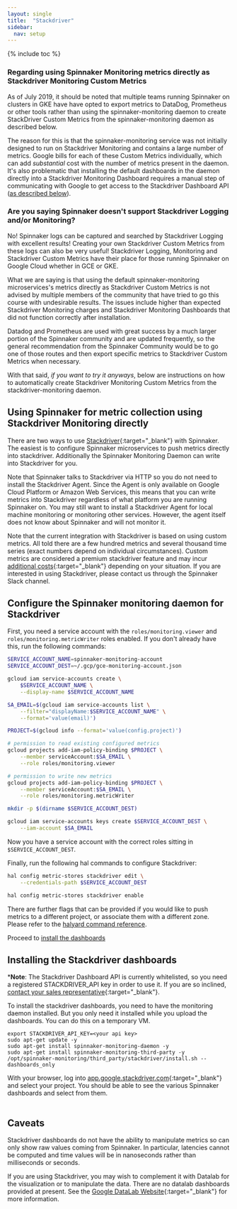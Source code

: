 ```yaml
---
layout: single
title:  "Stackdriver"
sidebar:
  nav: setup
---
```

{% include toc %}

### Regarding using Spinnaker Monitoring metrics directly as Stackdriver Monitoring Custom Metrics

As of July 2019, it should be noted that multiple teams running Spinnaker on clusters in GKE have have opted to export metrics to DataDog, Prometheus or other tools rather than using the spinnaker-monitoring daemon to create StackDriver Custom Metrics from the spinnaker-monitoring daemon as described below.

The reason for this is that the spinnaker-monitoring service was not initially designed to run on Stackdriver Monitoring and contains a large number of metrics. Google bills for each of these Custom Metrics individually, which can add *substantial* cost with the number of metrics present in the daemon. It's also problematic that installing the default dashboards in the daemon directly into a Stackdriver Monitoring Dashboard requires a manual step of communicating with Google to get access to the Stackdriver Dashboard API ([as described below](#installing-the-stackdriver-dashboards)).

### Are you saying Spinnaker doesn't support Stackdriver Logging and/or Monitoring?

No! Spinnaker logs can be captured and searched by Stackdriver Logging with excellent results! Creating your own Stackdriver Custom Metrics from these logs can also be very useful! Stackdriver Logging, Monitoring and Stackdriver Custom Metrics have their place for those running Spinnaker on Google Cloud whether in GCE or GKE.

What we are saying is that using the default spinnaker-monitoring microservices's metrics directly as Stackdriver Custom Metrics is not advised by multiple members of the community that have tried to go this course with undesirable results. The issues include higher than expected Stackdriver Monitoring charges and Stackdriver Monitoring Dashboards that did not function correctly after installation.

Datadog and Prometheus are used with great success by a much larger portion of the Spinnaker community and are updated frequently, so the general recommendation from the Spinnaker Community would be to go one of those routes and then export specific metrics to Stackdriver Custom Metrics when necessary.

With that said, *if you want to try it anyways*, below are instructions on how to automatically create Stackdriver Monitoring Custom Metrics from the stackdriver-monitoring daemon.  

## Using Spinnaker for metric collection using Stackdriver Monitoring directly

There are two ways to use [Stackdriver](https://cloud.google.com/stackdriver){:target="\_blank"}
with Spinnaker. The easiest is
to configure Spinnaker microservices to push metrics directly into
stackdriver. Additionally the Spinnaker Monitoring Daemon can write
into Stackdriver for you.

Note that Spinnaker talks to Stackdriver via HTTP so you do not need
to install the Stackdriver Agent. Since the Agent is only available on
Google Cloud Platform or Amazon Web Services, this means that you can
write metrics into Stackdriver regardless of what platform you are running
Spinnaker on. You may still want to install a Stackdriver Agent for
local machine monitoring or monitoring other services. However, the
agent itself does not know about Spinnaker and will not monitor it.

Note that the current integration with Stackdriver is based on using
custom metrics. All told there are a few hundred metrics and several
thousand time series (exact numbers depend on individual circumstances).
Custom metrics are considered a premium stackdriver feature and may incur
[additional costs](https://cloud.google.com/stackdriver/pricing){:target="\_blank"}
depending on your situation. If you are interested in using
Stackdriver, please contact us through the Spinnaker Slack channel.




## Configure the Spinnaker monitoring daemon for Stackdriver


First, you need a service account with the `roles/monitoring.viewer` and
`roles/monitoring.metricWriter` roles enabled. If you don't already have this,
run the following commands:

```bash
SERVICE_ACCOUNT_NAME=spinnaker-monitoring-account
SERVICE_ACCOUNT_DEST=~/.gcp/gce-monitoring-account.json

gcloud iam service-accounts create \
    $SERVICE_ACCOUNT_NAME \
    --display-name $SERVICE_ACCOUNT_NAME

SA_EMAIL=$(gcloud iam service-accounts list \
    --filter="displayName:$SERVICE_ACCOUNT_NAME" \
    --format='value(email)')

PROJECT=$(gcloud info --format='value(config.project)')

# permission to read existing configured metrics
gcloud projects add-iam-policy-binding $PROJECT \
    --member serviceAccount:$SA_EMAIL \
    --role roles/monitoring.viewer

# permission to write new metrics
gcloud projects add-iam-policy-binding $PROJECT \
    --member serviceAccount:$SA_EMAIL \
    --role roles/monitoring.metricWriter

mkdir -p $(dirname $SERVICE_ACCOUNT_DEST)

gcloud iam service-accounts keys create $SERVICE_ACCOUNT_DEST \
    --iam-account $SA_EMAIL
```

Now you have a service account with the correct roles sitting in
`$SERVICE_ACCOUNT_DEST`.

Finally, run the following hal commands to configure Stackdriver:

```bash
hal config metric-stores stackdriver edit \
    --credentials-path $SERVICE_ACCOUNT_DEST

hal config metric-stores stackdriver enable
```

There are further flags that can be provided if you would like to push metrics
to a different project, or associate them with a different zone. Please refer
to the [halyard command
reference](/reference/halyard/commands/#hal-config-metric-stores-stackdriver-edit).

Proceed to [install the dashboards](#installing-the-stackdriver-dashboards)


## Installing the Stackdriver dashboards

*__Note__: The Stackdriver Dashboard API is currently whitelisted, so
you need a registered STACKDRIVER_API key in order to use it. If you
are so inclined, [contact your sales
representative](https://cloud.google.com/contact/){:target="\_blank"}.

To install the stackdriver dashboards, you need to have the monitoring daemon
installed. But you only need it installed while you upload the dashboards.
You can do this on a temporary VM.

```
export STACKDRIVER_API_KEY=<your api key>
sudo apt-get update -y
sudo apt-get install spinnaker-monitoring-daemon -y
sudo apt-get install spinnaker-monitoring-third-party -y
/opt/spinnaker-monitoring/third_party/stackdriver/install.sh --dashboards_only
```

With your browser, log into
[app.google.stackdriver.com](https://app.google.stackdriver.com){:target="\_blank"}
and select your project. You should be able to see the various Spinnaker
dashboards and select from them.
                                                                                                         

## Caveats

Stackdriver dashboards do not have the ability to manipulate metrics so
can only show raw values coming from Spinnaker. In particular, latencies
cannot be computed and time values will be in nanoseconds rather than
milliseconds or seconds.

If you are using Stackdriver, you may wish to complement it with Datalab
for the visualization or to manipulate the data. There are no datalab
dashboards provided at present. See the
[Google DataLab Website](https://cloud.google.com/datalab/){:target="\_blank"}
for more information.
